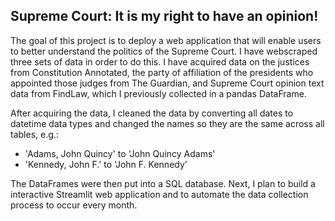 ## Supreme Court: It is my right to have an opinion!

The goal of this project is to deploy a web application that will enable users to better understand the politics of the Supreme Court. I have webscraped three sets of data in order to do this. I have acquired data on the justices from Constitution Annotated, the party of affiliation of the presidents who appointed those judges from The Guardian, and Supreme Court opinion text data from FindLaw, which I previously collected in a pandas DataFrame. 
  
After acquiring the data, I cleaned the data by converting all dates to datetime data types and changed the names so they are the same across all tables, e.g.: 
  * 'Adams, John Quincy' to 'John Quincy Adams'
  * 'Kennedy, John F.' to 'John F. Kennedy'
    
The DataFrames were then put into a SQL database. Next, I plan to build a interactive Streamlit web application and to automate the data collection process to occur every month.
